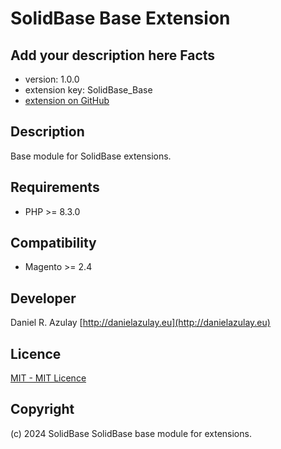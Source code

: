 SolidBase Base Extension
=====================
Add your description here
Facts
-----
- version: 1.0.0
- extension key: SolidBase_Base
- [extension on GitHub](https://github.com/drazulay/magento2-module-base)

Description
-----------
Base module for SolidBase extensions.

Requirements
------------
- PHP >= 8.3.0

Compatibility
-------------
- Magento >= 2.4

Developer
---------
Daniel R. Azulay
[http://danielazulay.eu](http://danielazulay.eu)

Licence
-------
[MIT - MIT Licence](http://opensource.org/licenses/mit)

Copyright
---------
(c) 2024 SolidBase
SolidBase base module for extensions.
